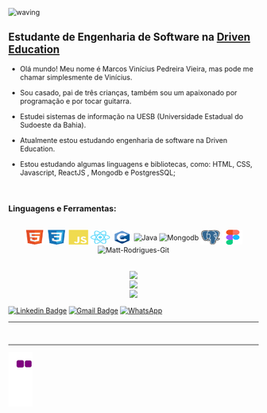   <style>
    .transparent-bg {
        background-color: transparent;
    }
</style>  
  
  ![waving](https://capsule-render.vercel.app/api?type=waving&height=200&text=Vinícius%20&fontAlignY=40&color=gradient)
  
  ## Estudante de Engenharia de Software na <a href="https://www.driven.com.br/">Driven Education</a>


- Olá mundo! Meu nome é Marcos Vinícius Pedreira Vieira, mas pode me chamar simplesmente de Vinícius.

- Sou casado, pai de três crianças, também sou um apaixonado por programação e por tocar guitarra.

- Estudei sistemas de informação na UESB (Universidade Estadual do Sudoeste da Bahia). 

- Atualmente estou estudando engenharia de software na Driven Education.
 
- Estou estudando algumas linguagens e bibliotecas, como: HTML, CSS, Javascript, ReactJS , Mongodb e PostgresSQL;

<br />

### Linguagens e Ferramentas:

<div style="display: inline_block" align="center" gap="10px"><br>

<img  align="center" alt="HTML5" height="30" width="40" src="https://raw.githubusercontent.com/devicons/devicon/master/icons/html5/html5-original.svg"/>
<img  align="center" alt="CSS3" height="30" width="40" src="https://raw.githubusercontent.com/devicons/devicon/master/icons/css3/css3-original.svg"/>
<img  align="center" alt="JavaScript" height="30" width="40" src="https://raw.githubusercontent.com/devicons/devicon/master/icons/javascript/javascript-plain.svg"/>
<img  align="center" alt="ReactJS" height="30" width="40" src="https://raw.githubusercontent.com/devicons/devicon/master/icons/react/react-original.svg"/>
<img  align="center" alt="C" height="30" width="40" src="https://raw.githubusercontent.com/github/explore/80688e429a7d4ef2fca1e82350fe8e3517d3494d/topics/c/c.png"/>
<img  align="center" alt="Java" height="30" width="40" src="https://cdn.jsdelivr.net/gh/devicons/devicon/icons/java/java-original.svg"/>
<img  align="center" alt="Mongodb" height="30" width="40" src="https://w7.pngwing.com/pngs/429/921/png-transparent-mongodb-plain-wordmark-logo-icon.png"/>
<img  align="center" alt="Postgres" height="30" width="40" src="https://github.com/devicons/devicon/blob/master/icons/postgresql/postgresql-original.svg"/>
<img align="center" alt="Matt-Rodrigues-Figma" height="30" width="40" src="https://github.com/devicons/devicon/blob/master/icons/figma/figma-original.svg" />
<img align="center" alt="Matt-Rodrigues-Git" height="30" width="40" src="https://cdn.jsdelivr.net/gh/devicons/devicon/icons/git/git-original.svg" />
</div>

<br />
<br />
<div style="display: inline_block" align="center" gap="15px">
    <img width="500rem" src="https://github-readme-stats.vercel.app/api?username=vinisi12363&show_icons=true&theme=dark"/>
    <br/>
    <img width="500rem" src="https://github-readme-streak-stats.herokuapp.com/?user=vinisi12363&layout=compact&langs_count=7&theme=dark" />
    <br/>
    <img width="500rem" src="https://github-readme-stats.vercel.app/api/top-langs/?username=vinisi12363&layout=compact&langs_count=7&theme=dark&include_all_commits=true&count_private=true"/>
    <br/>
</div>

[![Linkedin Badge](https://img.shields.io/badge/-LinkedIn-blue?style=flat&logo=Linkedin&logoColor=white&link=https://www.linkedin.com/in/rebeccamanzi/)]([[https://www.linkedin.com/in/steniowagner/](https://www.linkedin.com/in/vini-si12363/)])
[![Gmail Badge](https://img.shields.io/badge/-Gmail-c14438?style=flat&logo=Gmail&logoColor=white&link=mailto:viniciuspv.si@gmail.com)](mailto:viniciuspv.si@gmail.com)
[![WhatsApp](https://img.shields.io/badge/WhatsApp-Chat-green.svg?style=flat-square&logo=whatsapp)](https://api.whatsapp.com/send?phone=5573988251737)

---
<br/>

----
![snake gif](https://github.com/vinisi12363/vinisi12363/blob/output/github-contribution-grid-snake.gif)



